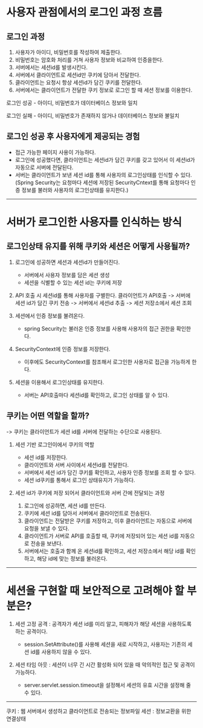 # 사용자 관점에서의 로그인 과정 흐름

## 로그인 과정
1. 사용자가 아이디, 비밀번호를 작성하여 제출한다.
2. 비밀번호는 암호화 처리를 거쳐 사용자 정보와 비교하여 인증을한다.
3. 서버에서는 세션id를 발생시킨다.
4. 서버에서 클라이언트로 세션id만 쿠키에 담아서 전달한다.
5. 클라이언트는 요청시 항상 세션id가 담긴 쿠키를 전달한다.
6. 서버에서는 클라이언트가 전달한 쿠키 정보로 로그인 할 때 세션 정보를 이용한다.

로그인 성공 - 아이디, 비밀번호가 데이터베이스 정보와 일치

로그인 실패 - 아이디, 비밀번호가 존재하지 않거나 데이터베이스 정보와 불일치

## 로그인 성공 후 사용자에게 제공되는 경험

- 접근 가능한 페이지 사용이 가능하다.
- 로그인에 성공했다면, 클라이언트는 세션id가 담긴 쿠키를 갖고 있어서 
이 세션id가 자동으로 서버에 전달된다.
- 서버는 클라이언트가 보낸 세션 id를 통해 사용자의 로그인상태를 인식할 수 있다.
  (Spring Security는 요청마다 세션에 저장된 SecurityCntext를 통해
요청마다 인증 정보를 불러와 사용자의 로그인상태를 유지한다.)

--- 

# 서버가 로그인한 사용자를 인식하는 방식

## 로그인상태 유지를 위해 쿠키와 세션은 어떻게 사용될까?
1. 로그인에 성공하면 세션과 세션id가 만들어진다.
   - 서버에서 사용자 정보를 담은 세션 생성
   - 세션을 식별할 수 있는 세션 id는 쿠키에 저장
   
2. API 호출 시 세션id를 통해 사용자를 구별한다.
    클라이언트가 API호출 -> 서버에 세션 id가 담긴 쿠키 전송 -> 서버에서 세션id 추출
-> 세션 저장소에서 세션 조회 

3. 세션에서 인증 정보를 불려온다.
    - spring Security는 불러온 인증 정보를 사용해 사용자의 접근 권한을 확인한다.

4. SecurityContext에 인증 정보를 저장한다.
    - 이후에도 SecurityContext를 참조해서 로그인한 사용자로 접근을 가능하게 한다.

5. 세션을 이용해서 로그인상태를 유지한다.
    - 서버는 API호출마다 세션id를 확인하고, 로그인 상태를 알 수 있다.

## 쿠키는 어떤 역할을 할까?
-> 쿠키는 클라이언트가 세션 id를 서버에 전달하는 수단으로 사용된다.

1. 세션 기반 로그인이에서 쿠키의 역할
    - 세션 id를 저장한다.
    - 클라이언트와 서버 사이에서 세션id를 전달한다.
    - 서버에서 세션 id가 담긴 쿠키를 확인하고, 사용자 인증 정보를 조회 할 수 있다.
    - 세션 id쿠키를 통해서 로그인 상태유지가 가능하다.

2. 세션 id가 쿠키에 저장 되어서 클라이언트와 서버 간에 전달되는 과정
    1. 로그인에 성공하면, 세션 id를 만든다.
    2. 쿠키에 세션 id를 담아서 서버에서 클라이언트로 전송된다.
    3. 클라이언트는 전달받은 쿠키를 저장하고, 이후 클라이언트는 
자동으로 서버에 요청을 보낼 수 있다.
   4. 클라이언트가 서버로 API를 호출할 때, 쿠키에 저장되어 있는 세션 id를
자동으로 전송을 보낸다.
   5. 서버에서는 호출과 함께 온 세션id를 확인하고, 세션 저장소에서
해당 id를 확인하고, 해당 id에 맞는 정보를 불러온다. 

---

# 세션을 구현할 때 보안적으로 고려해야 할 부분은? 
1. 세션 고정 공격 : 공격자가 세션 id를 미리 알고, 피해자가 해당 세션을 사용하도록 하는 공격이다.
    - session.SetAttribute()를 사용해 세션을 새로 시작하고, 사용자는 기존의 세션 id를 사용하지 않을 수 있다.

2. 세션 타임 아웃 : 세션이 너무 긴 시간 활성화 되어 있을 때 악의적인 접근 및 공격이 가능하다.
    - server.servlet.session.timeout을 설정해서 세션의 유효 시간을 설정해 줄 수 있다.

--- 

쿠키 : 웹 서버에서 생성하고 클라이언트로 전송되는 정보파일
세션 : 정보교환을 위한 연결상태


